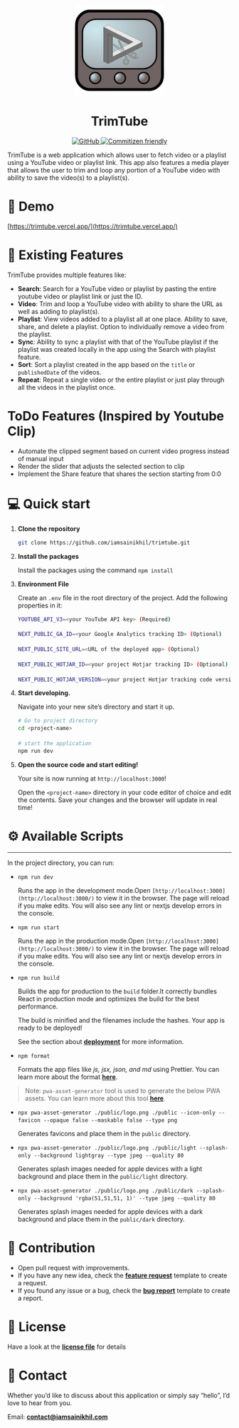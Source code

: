 <p align="center">
  <a href="https://trimtube.vercel.app/">
    <img alt="TrimTube" src="https://raw.githubusercontent.com/iamsainikhil/trimtube/main/public/logo.png" width="200" />
  </a>
</p>
<h1 align="center">
  TrimTube
</h1>

<p align="center">
<a href="https://github.com/iamsainikhil/trimtube/blob/main/LICENSE" target="_blank" rel="noreferrer noopener">
<img alt="GitHub" src="https://img.shields.io/github/license/iamsainikhil/nextjs-prismic-blog-starter?style=flat-square">
</a>
<a href="http://commitizen.github.io/cz-cli/" target="_blank" rel="noreferrer noopener">
<img alt="Commitizen friendly" src="https://img.shields.io/badge/commitizen-friendly-brightgreen.svg">
</a>
</p>

TrimTube is a web application which allows user to fetch video or a playlist using a YouTube video or playlist link. This app also features a media player that allows the user to trim and loop any portion of a YouTube video with ability to save the video(s) to a playlist(s).

# 👀 **Demo**

[https://trimtube.vercel.app/](https://trimtube.vercel.app/)

# 🎉 **Existing Features**

TrimTube provides multiple features like:

- **Search**: Search for a YouTube video or playlist by pasting the entire youtube video or playlist link or just the ID.
- **Video**: Trim and loop a YouTube video with ability to share the URL as well as adding to playlist(s).
- **Playlist**: View videos added to a playlist all at one place. Ability to save, share, and delete a playlist. Option to individually remove a video from the playlist.
- **Sync**: Ability to sync a playlist with that of the YouTube playlist if the playlist was created locally in the app using the Search with playlist feature.
- **Sort**: Sort a playlist created in the app based on the `title` or `publishedDate` of the videos.
- **Repeat**: Repeat a single video or the entire playlist or just play through all the videos in the playlist once.

# **ToDo Features (Inspired by Youtube Clip)**
- Automate the clipped segment based on current video progress instead of manual input
- Render the slider that adjusts the selected section to clip
- Implement the Share feature that shares the section starting from 0:0

# 💻 Quick start

1. **Clone the repository**

   ```bash
   git clone https://github.com/iamsainikhil/trimtube.git
   ```

2. **Install the packages**

   Install the packages using the command `npm install`

3. **Environment File**

   Create an `.env` file in the root directory of the project. Add the following properties in it:

   ```sh
   YOUTUBE_API_V3=<your YouTube API key> (Required)

   NEXT_PUBLIC_GA_ID=<your Google Analytics tracking ID> (Optional)

   NEXT_PUBLIC_SITE_URL=<URL of the deployed app> (Optional)

   NEXT_PUBLIC_HOTJAR_ID=<your project Hotjar tracking ID> (Optional)

   NEXT_PUBLIC_HOTJAR_VERSION=<your project Hotjar tracking code version> (Optional)
   ```

4. **Start developing.**

   Navigate into your new site’s directory and start it up.

   ```sh
   # Go to project directory
   cd <project-name>

   # start the application
   npm run dev
   ```

5. **Open the source code and start editing!**

   Your site is now running at `http://localhost:3000`!

   Open the `<project-name>` directory in your code editor of choice and edit the contents. Save your changes and the browser will update in real time!

# ⚙️ Available Scripts

---

In the project directory, you can run:

- `npm run dev`

  Runs the app in the development mode.Open `[http://localhost:3000](http://localhost:3000/)` to view it in the browser. The page will reload if you make edits. You will also see any lint or nextjs develop errors in the console.

- `npm run start`

  Runs the app in the production mode.Open `[http://localhost:3000](http://localhost:3000/)` to view it in the browser. The page will reload if you make edits. You will also see any lint or nextjs develop errors in the console.

- `npm run build`

  Builds the app for production to the `build` folder.It correctly bundles React in production mode and optimizes the build for the best performance.

  The build is minified and the filenames include the hashes. Your app is ready to be deployed!

  See the section about **[deployment](https://nextjs.org/docs/deployment)** for more information.

- `npm format`

  Formats the app files like _js, jsx, json, and md_ using Prettier. You can learn more about the format **[here](https://prettier.io/docs/en/install.html)**.

> Note: `pwa-asset-generator` tool is used to generate the below PWA assets. You can learn more about this tool **[here](https://github.com/onderceylan/pwa-asset-generator#features)**.

- `npx pwa-asset-generator ./public/logo.png ./public --icon-only --favicon --opaque false --maskable false --type png`

  Generates favicons and place them in the `public` directory.

- `npx pwa-asset-generator ./public/logo.png ./public/light --splash-only --background lightgray --type jpeg --quality 80`

  Generates splash images needed for apple devices with a light background and place them in the `public/light` directory.

- `npx pwa-asset-generator ./public/logo.png ./public/dark --splash-only --background 'rgba(51,51,51, 1)' --type jpeg --quality 80`

  Generates splash images needed for apple devices with a dark background and place them in the `public/dark` directory.

# **🙌 Contribution**

- Open pull request with improvements.
- If you have any new idea, check the **[feature request](https://raw.githubusercontent.com/iamsainikhil/trimtube/main/blob/main/.github/ISSUE_TEMPLATE/feature_request.md)** template to create a request.
- If you found any issue or a bug, check the **[bug report](https://raw.githubusercontent.com/iamsainikhil/trimtube/main/blob/main/.github/ISSUE_TEMPLATE/bug_report.md)** template to create a report.

# **📃 License**

Have a look at the **[license file](https://raw.githubusercontent.com/iamsainikhil/trimtube/main/raw/master/README_images/LICENSE)** for details

# **📧 Contact**

Whether you’d like to discuss about this application or simply say “hello”, I’d love to hear from you.

Email: **[contact@iamsainikhil.com](mailto:contact@iamsainikhil.com)**
